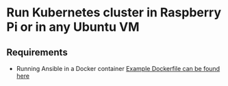 # Run Kubernetes cluster in Raspberry Pi or in any Ubuntu VM

## Requirements
- Running Ansible in a Docker container [Example Dockerfile can be found here](https://github.com/alexmirkhaydarov/dockerfiles/tree/master/ansible)

